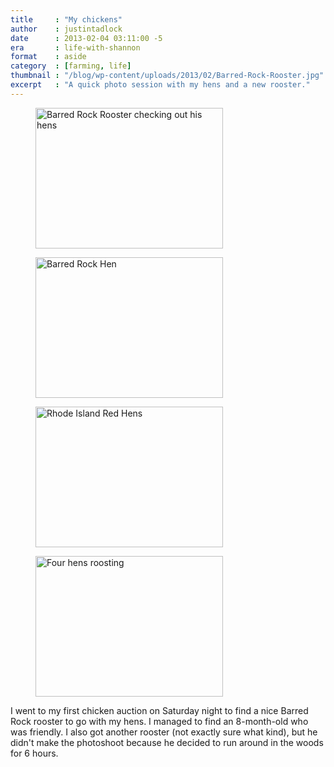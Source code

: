 ```yaml
---
title     : "My chickens"
author    : justintadlock
date      : 2013-02-04 03:11:00 -5
era       : life-with-shannon
format    : aside
category  : [farming, life]
thumbnail : "/blog/wp-content/uploads/2013/02/Barred-Rock-Rooster.jpg"
excerpt   : "A quick photo session with my hens and a new rooster."
---
```


<div class="gallery gallery-columns-2">
	<figure class="gallery-item">
		<a href="http://justintadlock.com/blog/wp-content/uploads/2013/02/Barred-Rock-Rooster.jpg"><img width="300" height="225" src="http://justintadlock.com/blog/wp-content/uploads/2013/02/Barred-Rock-Rooster-300x225.jpg" class="attachment-medium size-medium" alt="Barred Rock Rooster checking out his hens" srcset="http://justintadlock.com/blog/wp-content/uploads/2013/02/Barred-Rock-Rooster-300x225.jpg 300w, http://justintadlock.com/blog/wp-content/uploads/2013/02/Barred-Rock-Rooster-960x720.jpg 960w, http://justintadlock.com/blog/wp-content/uploads/2013/02/Barred-Rock-Rooster.jpg 1600w" sizes="(max-width: 300px) 100vw, 300px"></a>
	</figure>
	<figure class="gallery-item">
		<a href="http://justintadlock.com/blog/wp-content/uploads/2013/02/Mama-Bird.jpg"><img width="300" height="225" src="http://justintadlock.com/blog/wp-content/uploads/2013/02/Mama-Bird-300x225.jpg" class="attachment-medium size-medium" alt="Barred Rock Hen" srcset="http://justintadlock.com/blog/wp-content/uploads/2013/02/Mama-Bird-300x225.jpg 300w, http://justintadlock.com/blog/wp-content/uploads/2013/02/Mama-Bird-960x720.jpg 960w, http://justintadlock.com/blog/wp-content/uploads/2013/02/Mama-Bird.jpg 1600w" sizes="(max-width: 300px) 100vw, 300px"></a>
	</figure>
	<figure class="gallery-item">
		<a href="http://justintadlock.com/blog/wp-content/uploads/2013/02/Hens.jpg"><img width="300" height="225" src="http://justintadlock.com/blog/wp-content/uploads/2013/02/Hens-300x225.jpg" class="attachment-medium size-medium" alt="Rhode Island Red Hens" srcset="http://justintadlock.com/blog/wp-content/uploads/2013/02/Hens-300x225.jpg 300w, http://justintadlock.com/blog/wp-content/uploads/2013/02/Hens-960x720.jpg 960w, http://justintadlock.com/blog/wp-content/uploads/2013/02/Hens.jpg 1600w" sizes="(max-width: 300px) 100vw, 300px"></a>
	</figure>
	<figure class="gallery-item">
		<a href="http://justintadlock.com/blog/wp-content/uploads/2013/02/The-Gals.jpg"><img width="300" height="225" src="http://justintadlock.com/blog/wp-content/uploads/2013/02/The-Gals-300x225.jpg" class="attachment-medium size-medium" alt="Four hens roosting" srcset="http://justintadlock.com/blog/wp-content/uploads/2013/02/The-Gals-300x225.jpg 300w, http://justintadlock.com/blog/wp-content/uploads/2013/02/The-Gals-960x720.jpg 960w, http://justintadlock.com/blog/wp-content/uploads/2013/02/The-Gals.jpg 1600w" sizes="(max-width: 300px) 100vw, 300px"></a>
	</figure>
</div>

I went to my first chicken auction on Saturday night to find a nice Barred Rock rooster to go with my hens.  I managed to find an 8-month-old who was friendly.  I also got another rooster (not exactly sure what kind), but he didn't make the photoshoot because he decided to run around in the woods for 6 hours.
